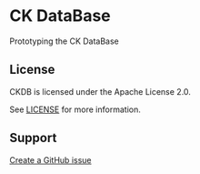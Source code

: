 # CK DataBase

Prototyping the CK DataBase



## License
CKDB is licensed under the Apache License 2.0. 

See [LICENSE](https://github.com/gfursin/ckdb/blob/master/LICENSE) for more information.

## Support

[Create a GitHub issue](https://github.com/ckdb/connectme/issues/new/choose)
